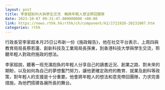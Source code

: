 ```yaml
---
layout: post
title: 李家超到科大與學生交流　稱將年輕人想法帶回團隊
date: 2023-10-07 09:31:47.000000000 +08:00
link: https://news.rthk.hk/rthk/ch/component/k2/1721928-20231007.htm
categories: rthk
---
```


行政長官李家超本月25日公布新一份《施政報告》，他在社交平台表示，上周四與教育局局長蔡若蓮、創新科技及工業局局長孫東，到香港科技大學與學生交流，聆聽年輕人對政府施政的想法。

李家超說，聽著一班充滿抱負的年輕人分享自己的讀書近況、創業之路、對未來的期盼，以及如何為自己的夢想奮鬥努力，讓他更確定政府的教育、就業及創科等政策，對年輕人的支援是十分重要。他會將年輕人的想法和意見帶回團隊，力求完善措施，為他們搭建各展所長的舞台。

